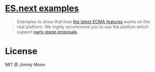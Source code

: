 # [ES.next examples](https://github.com/ragingwind/esnext-examples)

> Examples to show that how [the latest ECMA features](https://github.com/tc39/proposals) works on the real platform. We highly recommend you to use the platfom which support [early stage proposals](https://kangax.github.io/compat-table/esnext/). 

# License

MIT @ Jimmy Moon